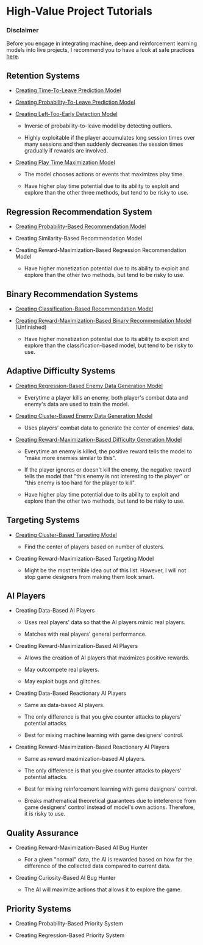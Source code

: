 # High-Value Project Tutorials

### Disclaimer

Before you engage in integrating machine, deep and reinforcement learning models into live projects, I recommend you to have a look at safe practices [here](HighValueProjectTutorials/SafePracticesForLiveProjects).

## Retention Systems

* [Creating Time-To-Leave Prediction Model](HighValueProjectTutorials/CreatingTimeToLeavePredictionModel.md)

* [Creating Probability-To-Leave Prediction Model](HighValueProjectTutorials/CreatingProbabilityToLeavePredictionModel.md)

* [Creating Left-Too-Early Detection Model](HighValueProjectTutorials/CreatingLeftTooEarlyDetectionModel.md)

   * Inverse of probability-to-leave model by detecting outliers.

   * Highly exploitable if the player accumulates long session times over many sessions and then suddenly decreases the session times gradually if rewards are involved.

* [Creating Play Time Maximization Model](HighValueProjectTutorials/CreatingPlayTimeMaximizationModel.md)

  * The model chooses actions or events that maximizes play time.

  * Have higher play time potential due to its ability to exploit and explore than the other three methods, but tend to be risky to use.

## Regression Recommendation System

* [Creating Probability-Based Recommendation Model](HighValueProjectTutorials/CreatingProbabilityBasedRecommendationModel.md)

* Creating Similarity-Based Recommendation Model

* Creating Reward-Maximization-Based Regression Recommendation Model

  * Have higher monetization potential due to its ability to exploit and explore than the other two methods, but tend to be risky to use.

## Binary Recommendation Systems

* [Creating Classification-Based Recommendation Model](HighValueProjectTutorials/CreatingClassificationBasedRecommendationModel.md)

* [Creating Reward-Maximization-Based Binary Recommendation Model](HighValueProjectTutorials/CreatingRewardMaximizationBasedBinaryRecommendationModel.md) (Unfinished)

  * Have higher monetization potential due to its ability to exploit and explore than the classification-based model, but tend to be risky to use.

## Adaptive Difficulty Systems

* [Creating Regression-Based Enemy Data Generation Model](HighValueProjectTutorials/CreatingRegressionBasedEnemyDataGenerationModel.md)

  * Everytime a player kills an enemy, both player's combat data and enemy's data are used to train the model.

* [Creating Cluster-Based Enemy Data Generation Model](HighValueProjectTutorials/CreatingClusterBasedEnemyDataGenerationModel.md)

  * Uses players' combat data to generate the center of enemies' data.

* [Creating Reward-Maximization-Based Difficulty Generation Model](HighValueProjectTutorials/CreatingRewardMaximizationBasedDifficultyGenerationModel.md)

  * Everytime an enemy is killed, the positive reward tells the model to "make more enemies similar to this". 

  * If the player ignores or doesn't kill the enemy, the negative reward tells the model that "this enemy is not interesting to the player" or "this enemy is too hard for the player to kill".

  * Have higher play time potential due to its ability to exploit and explore than the other two methods, but tend to be risky to use.

## Targeting Systems

* [Creating Cluster-Based Targeting Model](HighValueProjectTutorials/CreatingClusterBasedTargetingModel.md)

  * Find the center of players based on number of clusters.

* Creating Reward-Maximization-Based Targeting Model

  * Might be the most terrible idea out of this list. However, I will not stop game designers from making them look smart.

## AI Players

* Creating Data-Based AI Players

  * Uses real players' data so that the AI players mimic real players.
 
  * Matches with real players' general performance.

* Creating Reward-Maximization-Based AI Players

  * Allows the creation of AI players that maximizes positive rewards.
 
  * May outcompete real players.

  * May exploit bugs and glitches.

* Creating Data-Based Reactionary AI Players

  * Same as data-based AI players.
 
  * The only difference is that you give counter attacks to players' potential attacks.

  * Best for mixing machine learning with game designers' control.

* Creating Reward-Maximization-Based Reactionary AI Players

  * Same as reward maximization-based AI players.
 
  * The only difference is that you give counter attacks to players' potential attacks.

  * Best for mixing reinforcement learning with game designers' control.

  * Breaks mathematical theoretical guarantees due to inteference from game designers' control instead of model's own actions. Therefore, it is risky to use.

## Quality Assurance

* Creating Reward-Maximization-Based AI Bug Hunter

  * For a given "normal" data, the AI is rewarded based on how far the difference of the collected data compared to current data.

* Creating Curiosity-Based AI Bug Hunter

  * The AI will maximize actions that allows it to explore the game.

## Priority Systems

* Creating Probability-Based Priority System

* Creating Regression-Based Priority System
